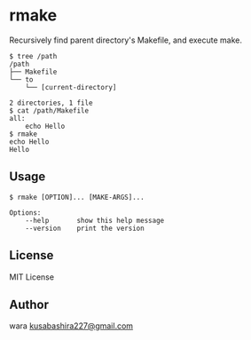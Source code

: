 rmake
=====

Recursively find parent directory's Makefile, and execute make.

	$ tree /path
	/path
	├── Makefile
	└── to
	    └── [current-directory]

	2 directories, 1 file
	$ cat /path/Makefile
	all:
		echo Hello
	$ rmake
	echo Hello
	Hello

Usage
------

	$ rmake [OPTION]... [MAKE-ARGS]...

	Options:
		--help       show this help message
		--version    print the version

License
--------

MIT License

Author
-------

wara <kusabashira227@gmail.com>
